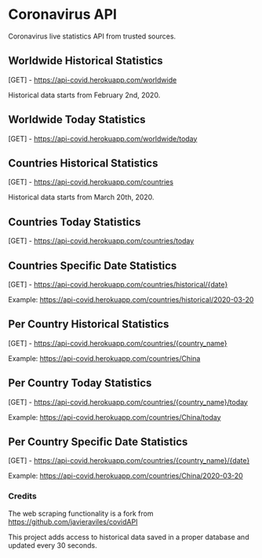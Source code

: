 # Coronavirus API
Coronavirus live statistics API from trusted sources.

## Worldwide Historical Statistics 
[GET] - https://api-covid.herokuapp.com/worldwide

Historical data starts from February 2nd, 2020.

## Worldwide Today Statistics 
[GET] - https://api-covid.herokuapp.com/worldwide/today

## Countries Historical Statistics
[GET] - https://api-covid.herokuapp.com/countries

Historical data starts from March 20th, 2020.

## Countries Today Statistics
[GET] - https://api-covid.herokuapp.com/countries/today

## Countries Specific Date Statistics
[GET] - https://api-covid.herokuapp.com/countries/historical/{date}

Example: https://api-covid.herokuapp.com/countries/historical/2020-03-20

## Per Country Historical Statistics
[GET] - https://api-covid.herokuapp.com/countries/{country_name}

Example: https://api-covid.herokuapp.com/countries/China

## Per Country Today Statistics
[GET] - https://api-covid.herokuapp.com/countries/{country_name}/today

Example: https://api-covid.herokuapp.com/countries/China/today

## Per Country Specific Date Statistics
[GET] - https://api-covid.herokuapp.com/countries/{country_name}/{date}

Example: https://api-covid.herokuapp.com/countries/China/2020-03-20

### Credits
The web scraping functionality is a fork from https://github.com/javieraviles/covidAPI

This project adds access to historical data saved in a proper database and updated every 30 seconds.
